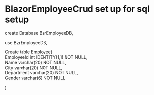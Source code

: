 # BlazorEmployeeCrud set up for sql setup 

create Database BzrEmployeeDB,

use BzrEmployeeDB,

Create table Employee(        
    EmployeeId int IDENTITY(1,1) NOT NULL,        
    Name varchar(20) NOT NULL,        
    City varchar(20) NOT NULL,        
    Department varchar(20) NOT NULL,        
    Gender varchar(6) NOT NULL
	        
) 


